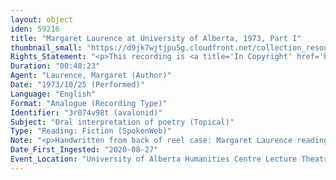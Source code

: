 ```yaml
---
layout: object
iden: 59216
title: "Margaret Laurence at University of Alberta, 1973, Part I"
thumbnail_small: "https://d9jk7wjtjpu5g.cloudfront.net/collection_resource_files/thumbnails/000/134/029/small/SW042_01.jpeg?1665100074"
Rights_Statement: "<p>This recording is <a title='In Copyright' href='https://rightsstatements.org/page/InC/1.0/?language=en'>In Copyright</a> and is made available for non-commercial research and educational purposes, with permission from the rights holder(s). The University of Alberta wishes to hear from any copyright owner, or their representative, who believes that this recording has been used without authorization. Please contact <a title='erahelp@ualberta.ca' href='mailto:erahelp@ualberta.ca'>erahelp@ualberta.ca</a>. You may display/perform this material for non-commercial research or teaching purposes. For all other reproduction, performance or distribution uses, please contact the copyright holders</p>"
Duration: "00:48:23"
Agent: "Laurence, Margaret (Author)"
Date: "1973/10/25 (Performed)"
Language: "English"
Format: "Analogue (Recording Type)"
Identifier: "3r074v98t (avalonid)"
Subject: "Oral interpretation of poetry (Topical)"
Type: "Reading: Fiction (SpokenWeb)"
Note: "<p>Handwritten from back of reel case: Margaret Laurence reading and discussion, UofA, 25 Oct. 73; 0-30 S. Scobie introduces; 30-180 M. Laurence reads from The Diviners, from 'Time Present'; 180-end question period; 238-280 on TV adaptation of 'Bird in the House.' Handwritten from note inside reel case: Margaret Laurence, reading and discussion, in L-1 Humanities Centre, Side 1, 3 3/4 ips, cont'd on side 2</p> (general)"
Date_First_Ingested: "2020-08-27"
Event_Location: "University of Alberta Humanities Centre Lecture Theatre 1"
---
```


